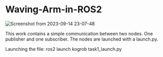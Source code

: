 # Waving-Arm-in-ROS2

![Screenshot from 2023-09-14 23-07-48](https://github.com/Martin-1206/Waving-Arm-in-ROS2/assets/129275767/478c3120-3304-4477-9756-53ce1079aba9)

This work contains a simple communication between two nodes. One publisher and one subscriber. The nodes are launched with a launch.py.

Launching the file:
ros2 launch kogrob task1_launch.py 
